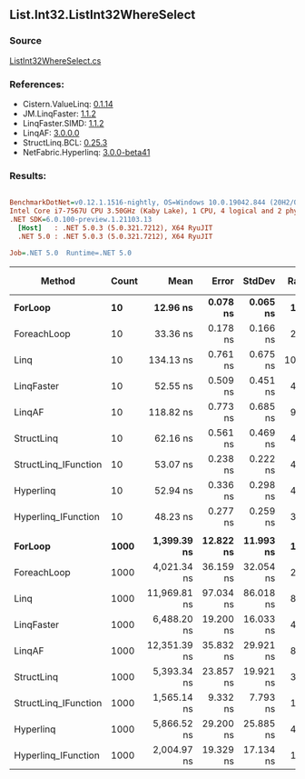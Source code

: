 ﻿## List.Int32.ListInt32WhereSelect

### Source
[ListInt32WhereSelect.cs](../LinqBenchmarks/List/Int32/ListInt32WhereSelect.cs)

### References:
- Cistern.ValueLinq: [0.1.14](https://www.nuget.org/packages/Cistern.ValueLinq/0.1.14)
- JM.LinqFaster: [1.1.2](https://www.nuget.org/packages/JM.LinqFaster/1.1.2)
- LinqFaster.SIMD: [1.1.2](https://www.nuget.org/packages/LinqFaster.SIMD/1.0.3)
- LinqAF: [3.0.0.0](https://www.nuget.org/packages/LinqAF/3.0.0.0)
- StructLinq.BCL: [0.25.3](https://www.nuget.org/packages/StructLinq.BCL/0.25.3)
- NetFabric.Hyperlinq: [3.0.0-beta41](https://www.nuget.org/packages/NetFabric.Hyperlinq/3.0.0-beta41)

### Results:
``` ini

BenchmarkDotNet=v0.12.1.1516-nightly, OS=Windows 10.0.19042.844 (20H2/October2020Update)
Intel Core i7-7567U CPU 3.50GHz (Kaby Lake), 1 CPU, 4 logical and 2 physical cores
.NET SDK=6.0.100-preview.1.21103.13
  [Host]   : .NET 5.0.3 (5.0.321.7212), X64 RyuJIT
  .NET 5.0 : .NET 5.0.3 (5.0.321.7212), X64 RyuJIT

Job=.NET 5.0  Runtime=.NET 5.0  

```
|               Method | Count |         Mean |     Error |    StdDev | Ratio | RatioSD |  Gen 0 | Gen 1 | Gen 2 | Allocated |
|--------------------- |------ |-------------:|----------:|----------:|------:|--------:|-------:|------:|------:|----------:|
|              **ForLoop** |    **10** |     **12.96 ns** |  **0.078 ns** |  **0.065 ns** |  **1.00** |    **0.00** |      **-** |     **-** |     **-** |         **-** |
|          ForeachLoop |    10 |     33.36 ns |  0.178 ns |  0.166 ns |  2.57 |    0.02 |      - |     - |     - |         - |
|                 Linq |    10 |    134.13 ns |  0.761 ns |  0.675 ns | 10.34 |    0.07 | 0.0725 |     - |     - |     152 B |
|           LinqFaster |    10 |     52.55 ns |  0.509 ns |  0.451 ns |  4.06 |    0.03 | 0.0344 |     - |     - |      72 B |
|               LinqAF |    10 |    118.82 ns |  0.773 ns |  0.685 ns |  9.18 |    0.07 |      - |     - |     - |         - |
|           StructLinq |    10 |     62.16 ns |  0.561 ns |  0.469 ns |  4.80 |    0.04 | 0.0305 |     - |     - |      64 B |
| StructLinq_IFunction |    10 |     53.07 ns |  0.238 ns |  0.222 ns |  4.10 |    0.03 |      - |     - |     - |         - |
|            Hyperlinq |    10 |     52.94 ns |  0.336 ns |  0.298 ns |  4.08 |    0.04 |      - |     - |     - |         - |
|  Hyperlinq_IFunction |    10 |     48.23 ns |  0.277 ns |  0.259 ns |  3.72 |    0.03 |      - |     - |     - |         - |
|                      |       |              |           |           |       |         |        |       |       |           |
|              **ForLoop** |  **1000** |  **1,399.39 ns** | **12.822 ns** | **11.993 ns** |  **1.00** |    **0.00** |      **-** |     **-** |     **-** |         **-** |
|          ForeachLoop |  1000 |  4,021.34 ns | 36.159 ns | 32.054 ns |  2.87 |    0.04 |      - |     - |     - |         - |
|                 Linq |  1000 | 11,969.81 ns | 97.034 ns | 86.018 ns |  8.55 |    0.09 | 0.0610 |     - |     - |     152 B |
|           LinqFaster |  1000 |  6,488.20 ns | 19.200 ns | 16.033 ns |  4.63 |    0.04 | 2.0523 |     - |     - |   4,304 B |
|               LinqAF |  1000 | 12,351.39 ns | 35.832 ns | 29.921 ns |  8.82 |    0.07 |      - |     - |     - |         - |
|           StructLinq |  1000 |  5,393.34 ns | 23.857 ns | 19.921 ns |  3.85 |    0.04 | 0.0305 |     - |     - |      64 B |
| StructLinq_IFunction |  1000 |  1,565.14 ns |  9.332 ns |  7.793 ns |  1.12 |    0.01 |      - |     - |     - |         - |
|            Hyperlinq |  1000 |  5,866.52 ns | 29.200 ns | 25.885 ns |  4.19 |    0.04 |      - |     - |     - |         - |
|  Hyperlinq_IFunction |  1000 |  2,004.97 ns | 19.329 ns | 17.134 ns |  1.43 |    0.01 |      - |     - |     - |         - |
